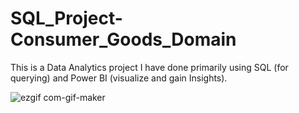 # SQL_Project-Consumer_Goods_Domain
This is a Data Analytics project I have done primarily using SQL (for querying) and Power BI (visualize and gain Insights). 


![ezgif com-gif-maker](https://user-images.githubusercontent.com/31789245/216010149-ee88489d-c3f9-4f99-83ac-8ba446b774e1.gif)
